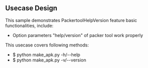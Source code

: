 ## Usecase Design

This sample demonstrates PackertoolHelpVersion feature basic functionalities, include:

* Option parameters "help/version" of packer tool work properly

This usecase covers following methods:

* $ python make_apk.py -h/--help
* $ python make_apk.py -v/--version
